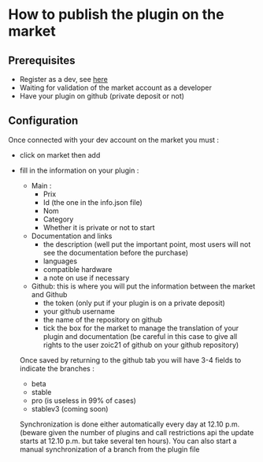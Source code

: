 # How to publish the plugin on the market

## Prerequisites

- Register as a dev, see [here](https://www.jeedom.com/site/fr/dev.html)
- Waiting for validation of the market account as a developer
- Have your plugin on github (private deposit or not)

## Configuration

Once connected with your dev account on the market you must : 

- click on market then add
- fill in the information on your plugin : 
  - Main : 
    - Prix
    - Id (the one in the info.json file)
    - Nom
    - Category
    - Whether it is private or not to start
  - Documentation and links
    - the description (well put the important point, most users will not see the documentation before the purchase)
    - languages
    - compatible hardware
    - a note on use if necessary
  - Github: this is where you will put the information between the market and Github
    - the token (only put if your plugin is on a private deposit)
    - your github username
    - the name of the repository on github
    - tick the box for the market to manage the translation of your plugin and documentation (be careful in this case to give all rights to the user zoic21 of github on your github repository)
    
   Once saved by returning to the github tab you will have 3-4 fields to indicate the branches : 
   
   - beta
   - stable
   - pro (is useless in 99% of cases)
   - stablev3 (coming soon)
   
   Synchronization is done either automatically every day at 12.10 p.m. (beware given the number of plugins and call restrictions api the update starts at 12.10 p.m. but take several ten hours). You can also start a manual synchronization of a branch from the plugin file

